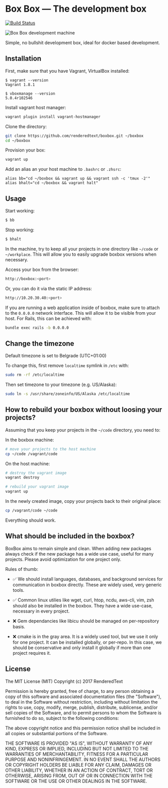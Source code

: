 # Box Box &mdash; The development box

[![Build Status](https://semaphoreci.com/api/v1/renderedtext/boxbox/branches/master/badge.svg)](https://semaphoreci.com/renderedtext/boxbox)

![Box Box development machine](https://upload.wikimedia.org/wikipedia/commons/thumb/9/99/Anime_Expo_2011_-_box_robot_%285917932244%29.jpg/450px-Anime_Expo_2011_-_box_robot_%285917932244%29.jpg)

Simple, no bullshit development box, ideal for docker based development.

## Installation

First, make sure that you have Vagrant, VirtualBox installed:

```
$ vagrant --version
Vagrant 1.8.1

$ vboxmanage --version
5.0.4r102546
```

Install vagrant host manager:

``` bash
vagrant plugin install vagrant-hostmanager
```

Clone the directory:

``` bash
git clone https://github.com/renderedtext/boxbox.git ~/boxbox
cd ~/boxbox
```

Provision your box:

``` bash
vagrant up
```

Add an alias an your host machine to `.bashrc` or `.zhsrc`:

```
alias bb="cd ~/boxbox && vagrant up && vagrant ssh -c 'tmux -2'"
alias bhalt="cd ~/boxbox && vagrant halt"
```

## Usage

Start working:

``` bash
$ bb
```

Stop working:

``` bash
$ bhalt
```

In the machine, try to keep all your projects in one directory like `~/code` or `~/workplace`.
This will allow you to easily upgrade boxbox versions when necessary.

Access your box from the browser:

``` bash
http://boxbox:<port>
```

Or, you can do it via the static IP address:

``` bash
http://10.20.30.40:<port>
```

If you are running a web application inside of boxbox, make sure to attach to the 
`0.0.0.0` network interface. This will allow it to be visible from your host. 
For Rails, this can be achieved with:

``` bash
bundle exec rails -b 0.0.0.0
```

## Change the timezone

Default timezone is set to Belgrade (UTC+01:00)

To change this, first remove `localtime` symlink in `/etc` with:

```bash
sudo rm -rf /etc/localtime
```

Then set timezone to your timezone (e.g. US/Alaska):

```bash
sudo ln -s /usr/share/zoneinfo/US/Alaska /etc/localtime
```

## How to rebuild your boxbox without loosing your projects?

Assuming that you keep your projects in the `~/code` directory, you need to:

In the boxbox machine:

``` bash
# move your projects to the host machine
cp ~/code /vagrant/code
```

On the host machine:

``` bash
# destroy the vagrant image
vagrant destroy

# rebuild your vagrant image
vagrant up
```

In the newly created image, copy your projects back to their original place:

``` bash
cp /vagrant/code ~/code
```

Everything should work.


## What should be included in the boxbox?

BoxBox aims to remain simple and clean. When adding new packages always check if the new package
has a wide use case, useful for many projects. Please avoid optimization for one project only.

Rules of thumb:

- ✅ We should install languages, databases, and background services for communication 
in boxbox directly. These are widely used, very generic tools.

- ✅ Common linux utilies like wget, curl, htop, ncdu, aws-cli, vim, zsh should 
also be installed in the boxbox. They have a wide use-case, necessary in every project.

- ❌ Gem dependancies like libicu should be managed on per-repository basis.

- ❌ cmake is in the gray area. It is a widely used tool, but we use it only for one project. 
It can be installed globally, or per-repo. In this case, we should be conservative and only
install it globally if more than one project requires it.

## License

The MIT License (MIT)
Copyright (c) 2017 RenderedText

Permission is hereby granted, free of charge, to any person obtaining a copy
of this software and associated documentation files (the "Software"),
to deal in the Software without restriction, including without limitation the
rights to use, copy, modify, merge, publish, distribute, sublicense, and/or
sell copies of the Software, and to permit persons to whom the Software
is furnished to do so, subject to the following conditions:

The above copyright notice and this permission notice shall be included in
all copies or substantial portions of the Software.

THE SOFTWARE IS PROVIDED "AS IS", WITHOUT WARRANTY OF ANY KIND, EXPRESS OR
IMPLIED, INCLUDING BUT NOT LIMITED TO THE WARRANTIES OF MERCHANTABILITY,
FITNESS FOR A PARTICULAR PURPOSE AND NONINFRINGEMENT. IN NO EVENT SHALL
THE AUTHORS OR COPYRIGHT HOLDERS BE LIABLE FOR ANY CLAIM, DAMAGES OR OTHER
LIABILITY, WHETHER IN AN ACTION OF CONTRACT, TORT OR OTHERWISE, ARISING
FROM, OUT OF OR IN CONNECTION WITH THE SOFTWARE OR THE USE OR OTHER
DEALINGS IN THE SOFTWARE.
